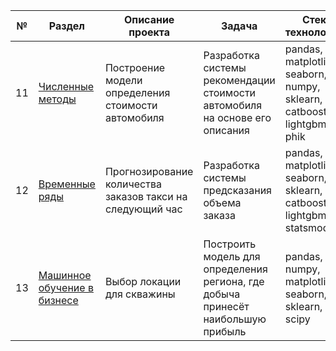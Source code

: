 | №  | Раздел | Описание проекта | Задача | Стек технологий |
|----|--------|------------------|--------|-----------------|
| 11 | [Численные методы](https://github.com/Grisha1205/Python-projects-repository/tree/main/%D0%A7%D0%B8%D1%81%D0%BB%D0%B5%D0%BD%D0%BD%D1%8B%D0%B5%20%D0%BC%D0%B5%D1%82%D0%BE%D0%B4%D1%8B) | Построение модели определения стоимости автомобиля | Разработка системы рекомендации стоимости автомобиля на основе его описания | pandas, matplotlib, seaborn, numpy, sklearn, catboost, lightgbm, phik |
| 12 | [Временные ряды](https://github.com/Grisha1205/Python-projects-repository/tree/main/%D0%92%D1%80%D0%B5%D0%BC%D0%B5%D0%BD%D0%BD%D1%8B%D0%B5%20%D1%80%D1%8F%D0%B4%D1%8B) | Прогнозирование количества заказов такси на следующий час | Разработка системы предсказания объема заказа | pandas, matplotlib, seaborn, sklearn, catboost, lightgbm, statsmodels |
| 13 | [Машинное обучение в бизнесе](https://github.com/Grisha1205/Python-projects-repository/tree/main/%D0%9C%D0%B0%D1%88%D0%B8%D0%BD%D0%BD%D0%BE%D0%B5%20%D0%BE%D0%B1%D1%83%D1%87%D0%B5%D0%BD%D0%B8%D0%B5%20%D0%B2%20%D0%B1%D0%B8%D0%B7%D0%BD%D0%B5%D1%81%D0%B5) | Выбор локации для скважины | Построить модель для определения региона, где добыча принесёт наибольшую прибыль | pandas, numpy, matplotlib, seaborn, sklearn, scipy |


